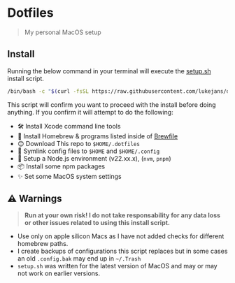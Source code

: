 # Dotfiles

> My personal MacOS setup

## Install

Running the below command in your terminal will execute the [setup.sh](./setup.sh) install script. 

```sh
/bin/bash -c "$(curl -fsSL https://raw.githubusercontent.com/lukejans/dotfiles/main/setup.sh)"
```

This script will confirm you want to proceed with the install before doing anything. If you confirm it will attempt to do the following:

- 🛠️ Install Xcode command line tools
- 🍺 Install Homebrew & programs listed inside of [Brewfile](./Brewfile)
- 😊 Download This repo to `$HOME/.dotfiles`
- 🔗 Symlink config files to `$HOME` and `$HOME/.config`
- 🌱 Setup a Node.js environment (v22.xx.x), (`nvm`, `pnpm`)
- 📦 Install some npm packages
- ✨ Set some MacOS system settings

## ⚠️ Warnings 

> **Run at your own risk! I do not take responsability for any data loss or other issues related to using this install script.**

- Use only on apple silicon Macs as I have not added checks for different homebrew paths.
- I create backups of configurations this script replaces but in some cases an old `.config.bak` may end up in `~/.Trash`
- `setup.sh` was written for the latest version of MacOS and may or may not work on earlier versions.
